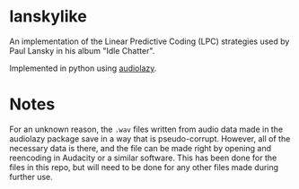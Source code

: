 # lanskylike
An implementation of the Linear Predictive Coding (LPC) strategies used by Paul Lansky in his album "Idle Chatter".

Implemented in python using [audiolazy](https://github.com/danilobellini/audiolazy).

# Notes
For an unknown reason, the `.wav` files written from audio data made in the audiolazy package save in a way that is pseudo-corrupt. However, all of the necessary data is there, and the file can be made right by opening and reencoding in Audacity or a similar software. This has been done for the files in this repo, but will need to be done for any other files made during further use.
